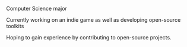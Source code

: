 Computer Science major

Currently working on an indie game as well as developing open-source toolkits

Hoping to gain experience by contributing to open-source projects.
